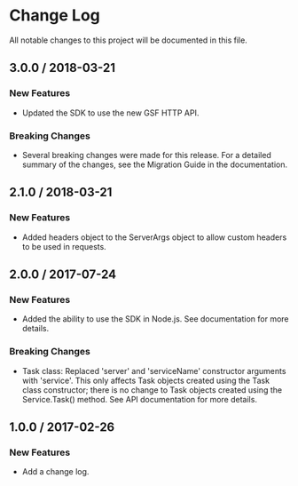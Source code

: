 # Change Log
All notable changes to this project will be documented in this file.

## 3.0.0 / 2018-03-21
### New Features
- Updated the SDK to use the new GSF HTTP API.

### Breaking Changes
- Several breaking changes were made for this release.  For a detailed summary of the changes, see the Migration Guide in the documentation.

## 2.1.0 / 2018-03-21

### New Features
- Added headers object to the ServerArgs object to allow custom headers to be used in requests.

## 2.0.0 / 2017-07-24

### New Features
- Added the ability to use the SDK in Node.js.  See documentation for more details.

### Breaking Changes
- Task class: Replaced 'server' and 'serviceName' constructor arguments with 'service'.  This only affects Task objects created using the Task class constructor; there is no change to Task objects created using the Service.Task() method.  See API documentation for more details.

## 1.0.0 / 2017-02-26

### New Features
- Add a change log.
